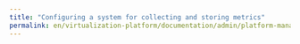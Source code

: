 ```yaml
---
title: "Configuring a system for collecting and storing metrics"
permalink: en/virtualization-platform/documentation/admin/platform-management/monitoring/prometheus.html
---
```

